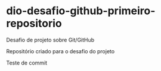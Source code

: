# dio-desafio-github-primeiro-repositorio
Desafio de projeto sobre Git/GitHub

Repositório criado para o desafio do projeto

Teste de commit